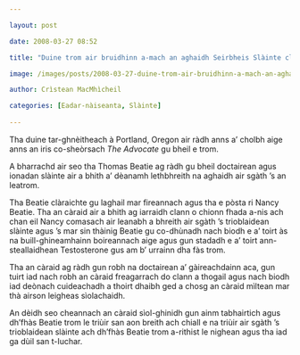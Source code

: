 ```yaml
---

layout: post

date: 2008-03-27 08:52

title: "Duine trom air bruidhinn a-mach an aghaidh Seirbheis Slàinte claon-breitheach"

image: /images/posts/2008-03-27-duine-trom-air-bruidhinn-a-mach-an-aghaidh-seirbheis-slainte-claon-breitheach.webp

author: Crìstean MacMhìcheil

categories: [Eadar-nàiseanta, Slàinte]
	
---
```


Tha duine tar-ghnèitheach à Portland, Oregon air ràdh anns a’ cholbh aige anns an iris co-sheòrsach *The Advocate* gu bheil e trom.

A bharrachd air seo tha Thomas Beatie ag ràdh gu bheil doctairean agus ionadan slàinte air a bhith a’ dèanamh lethbhreith na aghaidh air sgàth ’s an leatrom.

Tha Beatie clàraichte gu laghail mar fireannach agus tha e pòsta ri Nancy Beatie. Tha an càraid air a bhith ag iarraidh clann o chionn fhada a-nis ach chan eil Nancy comasach air leanabh a bhreith air sgàth ’s trioblaidean slàinte agus ’s mar sin thàinig Beatie gu co-dhùnadh nach biodh e a’ toirt às na buill-ghineamhainn boireannach aige agus gun stadadh e a’ toirt ann-steallaidhean Testosterone gus am b’ urrainn dha fàs trom.

Tha an càraid ag ràdh gun robh na doctairean a’ gàireachdainn aca, gun tuirt iad nach robh an càraid freagarrach do clann a thogail agus nach biodh iad deònach cuideachadh a thoirt dhaibh ged a chosg an càraid mìltean mar thà airson leigheas sìolachaidh.

An dèidh seo cheannach an càraid sìol-ghinidh gun ainm tabhairtich agus dh’fhàs Beatie trom le triùir san aon breith ach chiall e na triùir air sgàth ’s trioblaidean slàinte ach dh’fhàs Beatie trom a-rithist le nighean agus tha iad ga dùil san t-Iuchar.
